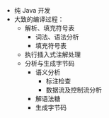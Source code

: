 
- 纯 Java 开发
- 大致的编译过程：
    - 解析、填充符号表
        - 词法、语法分析
        - 填充符号表
    - 执行插入式注解处理
    - 分析与生成字节码
        - 语义分析
            - 标注检查
            - 数据流及控制流分析
        - 解语法糖
        - 生成字节码